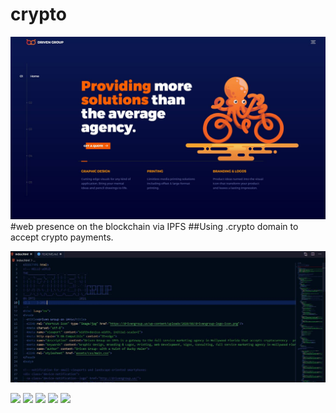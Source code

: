 # crypto
![driven group](https://github.com/drivengroup/crypto/blob/main/assets/img/screen2.JPG "Driven Group Brand")
#web presence on the blockchain via IPFS
##Using .crypto domain to accept crypto payments.

![driven group](https://github.com/drivengroup/crypto/blob/main/assets/img/screen1.JPG "Driven Group Brand")

![](https://img.shields.io/badge/IPFs-presence-orange "")
![](https://img.shields.io/github/issues/drivengroup/crypto "")
![](https://img.shields.io/github/forks/drivengroup/crypto "")
![](https://img.shields.io/github/license/drivengroup/crypto "")
![](https://img.shields.io/twitter/url?style=social&url=%2Ftwitter%2Fhttps%3A%2F%2Ftwitter.com%2Fdrivengroup "")

